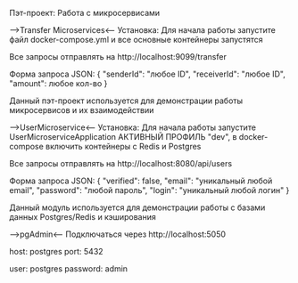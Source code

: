 Пэт-проект: Работа с микросервисами

-->Transfer Microservices<--
Установка:
Для начала работы запустите файл docker-compose.yml и все основные контейнеры запустятся

Все запросы отправлять на http://localhost:9099/transfer

Форма запроса JSON:
{
    "senderId": "любое ID",
    "receiverId": "любое ID",
    "amount": любое кол-во
}

Данный пэт-проект используется для демонстрации работы микросервисов и их взаимодействии

-->UserMicroservice<--
Установка:
Для начала работы запустите UserMicroserviceApplication АКТИВНЫЙ ПРОФИЛЬ "dev", в docker-compose включить контейнеры с Redis и Postgres

Все запросы отправлять на http://localhost:8080/api/users

Форма запроса JSON:
{
    "verified": false,
    "email": "уникальный любой email",
    "password": "любой пароль",
    "login": "уникальный любой логин"
}

Данный модуль используется для демонстрации работы с базами данных Postgres/Redis и кэширования

-->pgAdmin<--
Подключаться через http://localhost:5050

host: postgres
port: 5432

user: postgres
password: admin
